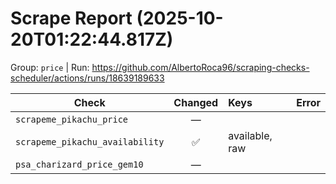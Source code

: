 # Scrape Report (2025-10-20T01:22:44.817Z)

Group: `price`  |  Run: https://github.com/AlbertoRoca96/scraping-checks-scheduler/actions/runs/18639189633

| Check | Changed | Keys | Error |
|---|:---:|:--|:--|
| `scrapeme_pikachu_price` | — |  |  |
| `scrapeme_pikachu_availability` | ✅ | available, raw |  |
| `psa_charizard_price_gem10` | — |  |  |
